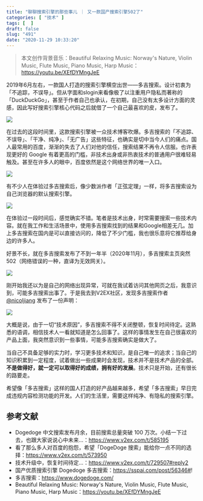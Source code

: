 ```yaml
---
title: "聊聊搜索引擎的那些事儿 ｜ 又一款国产搜索引擎502了"
categories: [ "技术" ]
tags: [  ]
draft: false
slug: "491"
date: "2020-11-29 10:33:20"
---
```



> 本文创作背景音乐：Beautiful Relaxing Music: Norway's Nature, Violin Music, Flute Music, Piano Music, Harp Music：https://youtu.be/XEfDYMngJeE

2019年6月左右，一款国人打造的搜索引擎横空出世——多吉搜索。设计初衷为「不追踪，不误导」。但从字面和slogin来看像极了以注重用户隐私而著称的「DuckDuckGo」，甚至于作者自己也承认，在初期，自己没有太多设计方面的灵感，因此写好搜索引擎核心代码之后就借了一个自己最喜欢的皮，发布了。

![](https://imagehost-cdn.frytea.com/images/2020/11/29/2020-11-29-10.11.342a65aab31be91906.png)

在过去的这段时间里，这款搜索引擎被一众技术博客吹爆。多吉搜索的「不追踪、不误导」、「干净、纯净」、「无广告」这些特征，也确实是切中当今人们的痛点。国人最常用的百度，渐渐的失去了人们对他的信任，搜索结果不再令人信服。也许表现更好的 Google 有着更高的门槛，非技术出身或非热衷技术的普通用户很难轻易触及。甚至在许多人的眼中，百度依然是这个网络世界的唯一入口。

![](https://imagehost-cdn.frytea.com/images/2020/11/29/2020-11-29-10.10.190c00eb637407e058.png)

有不少人在体验过多吉搜索后，像少数派作者「正弦定理」一样，将多吉搜索设为自己浏览器的默认搜索引擎。

![](https://imagehost-cdn.frytea.com/images/2020/11/29/2020-11-29-10.12.3619483ef53545d7e3.png)

在体验过一段时间后，感觉确实不错。笔者是技术出身，时常需要搜索一些技术内容。就在我工作和生活场景中，使用多吉搜索找到的结果和Google相差无几。加上多吉搜索在国内是可以直接访问的，降低了不少门槛，我也很乐意将它推荐给身边的许多人。

好景不长，就在多吉搜索发布了不到一年半（2020年11月），多吉搜索主页突然502（网络错误的一种，直译为无效网关）。

![](https://imagehost-cdn.frytea.com/images/2020/11/29/2020-11-29-10.20.48aeb2b9326aaf8a65.png)

刚开始我还以为是自己的网络出现异常，可就在我试着访问其他网页之后，我意识到，可能多吉搜索出事了。于是我去到V2EX社区，发现多吉搜索作者 [@nicoljiang](https://www.v2ex.com/member/nicoljiang) 发布了一份声明：

![](https://imagehost-cdn.frytea.com/images/2020/11/29/2020-11-29-10.22.54a8762b268c0d3a52.png)

大概是说，由于一切“技术原因”，多吉搜索不得不关闭整顿，恢复时间待定。这熟悉的语调，相信技术人一看就知道是怎么回事了。这样的事情发生在自己很喜欢的产品上面，我突然意识到一些事情，可能多吉搜索确实是做大了。

当自己不具备足够的实力时，学习更多技术和知识，是自己唯一的追求；当自己的知识积累到一定程度，试着做出一些成果时会发现，技术并不是技术产品的全部。**不是做得好，就一定可以取得好的成绩，拥有好的发展**。技术只是开始，还有很长的路要走。

希望像「多吉搜索」这样的国人打造的好产品越来越多，希望「多吉搜索」早日完成违规内容检测功能的开发。人们的生活里，需要这样纯净、有隐私的搜索引擎。

## 参考文献

- Dogedoge 中文搜索发布月余，目前搜索总量突破 100 万次。小结一下过去，也跟大家说说心中未来...：https://www.v2ex.com/t/585195
- 看了那么多人对百度的抱怨，希望「DogeDoge 搜索」能给你一点不同的选择：https://www.v2ex.com/t/573950
- 技术升级中，恢复时间待定...：https://www.v2ex.com/t/729507#reply2
- 国产优质搜索引擎 Dogedoge 多吉搜索：https://sspai.com/post/56346#!
- 多吉搜索：https://www.dogedoge.com/
- Beautiful Relaxing Music: Norway's Nature, Violin Music, Flute Music, Piano Music, Harp Music：https://youtu.be/XEfDYMngJeE